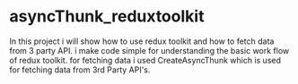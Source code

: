 # asyncThunk_reduxtoolkit
In this project i will show how to use redux toolkit and how to fetch data from 3 party API. i make code simple for understanding the basic work flow of redux toolkit. for fetching data i used CreateAsyncThunk which is used for fetching data from 3rd Party API's.
